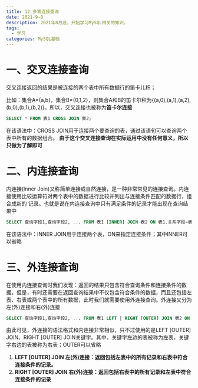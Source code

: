 ```yaml
---
title: 12_多表连接查询
date: 2021-9-8
description: 2021年8月底，开始学习MySQL相关的知识。
tags:
  - 学习
categories: MySQL基础
---
```


# 一、交叉连接查询

交叉连接返回的结果是被连接的两个表中所有数据行的笛卡儿积；

比如：集合A={a,b}，集合B={0,1,2}，则集合A和B的笛卡尔积为{(a,0),(a,1),(a,2),(b,0),(b,1),(b,2)}。所以，交叉连接也被称为**笛卡尔连接**

```sql
SELECT * FROM 表1 CROSS JOIN 表2;
```

在该语法中：CROSS JOIN用于连接两个要查询的表，通过该语句可以查询两个表中所有的数据组合。
**由于这个交叉连接查询在实际运用中没有任何意义，所以只做为了解即可**

# 二、内连接查询

内连接(Inner Join)又称简单连接或自然连接，是一种非常常见的连接查询。内连接使用比较运算符对两个表中的数据进行比较并列出与连接条件匹配的数据行，组合成新的 记录。也就是说在内连接查询中只有满足条件的记录才能出现在查询结果中

```sql
SELECT 查询字段1,查询字段2, ... FROM 表1 [INNER] JOIN 表2 ON 表1.关系字段=表2.关系字段
```

在该语法中：INNER JOIN用于连接两个表，ON来指定连接条件；其中INNER可以省略

# 三、外连接查询

在使用内连接查询时我们发现：返回的结果只包含符合查询条件和连接条件的数据。但是，有时还需要在返回查询结果中不仅包含符合条件的数据，而且还包括左表、右表或两个表中的所有数据，此时我们就需要使用外连接查询。外连接又分为左(外)连接和右(外)连接

```sql
SELECT 查询字段1,查询字段2, ... FROM 表1 LEFT | RIGHT [OUTER] JOIN 表2 ON 表1.关系字段=表2.关系字段 WHERE 条件
```

由此可见，外连接的语法格式和内连接非常相似，只不过使用的是LEFT [OUTER] JOIN、RIGHT [OUTER] JOIN关键字。其中，关键字左边的表被称为左表，关键字右边的表被称为右表；OUTER可以省略

1. **LEFT [OUTER] JOIN 左(外)连接：返回包括左表中的所有记录和右表中符合连接条件的记录。**
2. **RIGHT [OUTER] JOIN 右(外)连接：返回包括右表中的所有记录和左表中符合连接条件的记录**